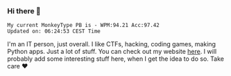 ### Hi there 👋
<!-- PB START -->
```
My current MonkeyType PB is - WPM:94.21 Acc:97.42
Updated on: 06:24:53 CEST Time
```
<!-- PB END -->
I'm an IT person, just overall. I like CTFs, hacking, coding games, making Python apps. Just a lot of stuff.
You can check out my website [here](https://skill3472.github.io/).
I will probably add some interesting stuff here, when I get the idea to do so. Take care ❤️
